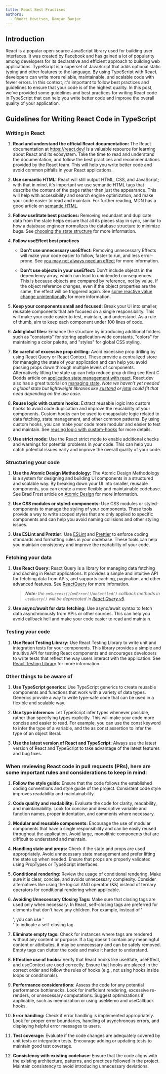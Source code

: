 ```yaml
---
title: React Best Practises
authors:
  - Rhodri Hewitson, Damjan Banjac
---
```


## Introduction

React is a popular open-source JavaScript library used for building user interfaces. It was created by Facebook and has gained a lot of popularity among developers for its declarative and efficient approach to building web applications. TypeScript is a superset of JavaScript that adds optional static typing and other features to the language. By using TypeScript with React, developers can write more reliable, maintainable, and scalable code with fewer errors. In this context, it's important to follow best practices and guidelines to ensure that your code is of the highest quality. In this post, we've provided some guidelines and best practices for writing React code in TypeScript that can help you write better code and improve the overall quality of your application.

## Guidelines for Writing React Code in TypeScript

### Writing in React

1. **Read and understand the official React documentation:** The React documentation at <https://react.dev/> is a valuable resource for learning about React and its ecosystem. Take the time to read and understand the documentation, and follow the best practices and recommendations provided by the React team. This will help you write better code and avoid common pitfalls in your React applications.

1. **Use semantic HTML:** React will still output HTML, CSS, and JavaScript; with that in mind, it's important we use semantic HTML tags that describe the content of the page rather than just the appearance. This will help with accessibility and search engine optimization, and make your code easier to read and maintain. For further reading, MDN has a good article on [semantic HTML](https://developer.mozilla.org/en-US/docs/Glossary/Semantics).

1. **Follow useState best practices:** Removing redundant and duplicate data from the state helps ensure that all its pieces stay in sync, similar to how a database engineer normalizes the database structure to minimize bugs. See [choosing the state structure](https://react.dev/learn/choosing-the-state-structure) for more information.

1. **Follow useEffect best practices**

   - **Don't use unnecessary useEffect:** Removing unnecessary Effects will make your code easier to follow, faster to run, and less error-prone. See [you may not always need an effect](https://react.dev/learn/you-might-not-need-an-effect#) for more information.

   - **Don't use objects in your useEffect:** Don't include objects in the dependency array, which can lead to unintended consequences. This is because objects are compared by reference, not by value. If the object reference changes, even if the object properties are the same, the effect will be triggered again. See [some reactive value change unintentionally](https://react.dev/learn/removing-effect-dependencies#does-some-reactive-value-change-unintentionally) for more information.

1. **Keep your components small and focused:** Break your UI into smaller, reusable components that are focused on a single responsibility. This will make your code easier to test, maintain, and understand. As a rule of thumb, aim to keep each component under 100 lines of code.

1. **Add global files:** Enhance the structure by introducing additional folders such as "constants" for storing application-wide constants, "colors" for maintaining a color palette, and "styles" for global CSS styling.

1. **Be careful of excessive prop drilling:** Avoid excessive prop drilling by using React Query or React Context. These provide a centralized store for managing the state of your application and can help you avoid passing props down through multiple levels of components. Alternatively lifting the state up can help reduce prop drilling see Kent C Dodds article on [application state management with react](https://kentcdodds.com/blog/application-state-management-with-react). React.dev also has a great tutorial on [managing state](https://react.dev/learn/managing-state). _Note we haven't yet needed a global state but lightweight libraries like [zustand](https://github.com/pmndrs/zustand) or [jotai](https://github.com/pmndrs/jotai) could fit that need depending on the use case._

1. **Reuse logic with custom hooks:** Extract reusable logic into custom hooks to avoid code duplication and improve the reusability of your components. Custom hooks can be used to encapsulate logic related to data fetching, state management, and other common patterns. By using custom hooks, you can make your code more modular and easier to test and maintain. See [reusing logic with custom-hooks](https://react.dev/learn/reusing-logic-with-custom-hooks) for more details.

1. **Use strict mode:** Use the React strict mode to enable additional checks and warnings for potential problems in your code. This can help you catch potential issues early and improve the overall quality of your code.

### Structuring your code

1. **Use the Atomic Design Methodology:** The Atomic Design Methodology is a system for designing and building UI components in a structured and scalable way. By breaking down your UI into smaller, reusable components, you can create a more flexible and maintainable codebase. See Brad Frost article on [Atomic Design](https://atomicdesign.bradfrost.com/table-of-contents/) for more information.

1. **Use CSS modules or styled-components:** Use CSS modules or styled-components to manage the styling of your components. These tools provide a way to write scoped styles that are only applied to specific components and can help you avoid naming collisions and other styling issues.

1. **Use ESLint and Prettier:** Use [ESLint](https://eslint.org/) and [Prettier](https://prettier.io/) to enforce coding standards and formatting rules in your codebase. These tools can help you maintain consistency and improve the readability of your code.

### Fetching your data

1. **Use React Query:** React Query is a library for managing data fetching and caching in React applications. It provides a simple and intuitive API for fetching data from APIs, and supports caching, pagination, and other advanced features. See [ReactQuery](https://tanstack.com/query/v3/docs/react/overview) for more infomation.

   > _**Note:** the `onSuccess()`/`onError()`/`onSettled()` callback methods in `useQuery()` will be deprecated in [React Query v5](https://twitter.com/TkDodo/status/1647341498227097600)._

1. **Use async/await for data fetching:** Use async/await syntax to fetch data asynchronously from APIs or other sources. This can help you avoid callback hell and make your code easier to read and maintain.

### Testing your code

1. **Use React Testing Library:** Use React Testing Library to write unit and integration tests for your components. This library provides a simple and intuitive API for testing React components and encourages developers to write tests that reflect the way users interact with the application. See [React Testing Library](https://testing-library.com/docs/react-testing-library/intro/) for more information.

### Other things to be aware of

1. **Use TypeScript generics:** Use TypeScript generics to create reusable components and functions that work with a variety of data types. Generics provide a way to write type-safe code that can be used in a flexible and scalable way.

1. **Use type inference:** Let TypeScript infer types whenever possible, rather than specifying types explicitly. This will make your code more concise and easier to read. For example, you can use the const keyword to infer the type of a variable, and the as const assertion to infer the type of an object literal.

1. **Use the latest version of React and TypeScript:** Always use the latest version of React and TypeScript to take advantage of the latest features and bug fixes.

### When reviewing React code in pull requests (PRs), here are some important rules and considerations to keep in mind:

1. **Follow the style guide:** Ensure that the code follows the established coding conventions and style guide of the project. Consistent code style improves readability and maintainability.

1. **Code quality and readability:** Evaluate the code for clarity, readability, and maintainability. Look for concise and descriptive variable and function names, proper indentation, and comments where necessary.

1. **Modular and reusable components:** Encourage the use of modular components that have a single responsibility and can be easily reused throughout the application. Avoid large, monolithic components that are difficult to understand and maintain.

1. **Handling state and props:** Check if the state and props are used appropriately. Avoid unnecessary state management and prefer lifting the state up when needed. Ensure that props are properly validated using PropTypes or TypeScript interfaces.

1. **Conditional rendering:** Review the usage of conditional rendering. Make sure it is clear, concise, and avoids unnecessary complexity. Consider alternatives like using the logical AND operator (&&) instead of ternary operators for conditional rendering when applicable.

1. **Avoiding Unnecessary Closing Tags:** Make sure that closing tags are used only when necessary. In React, self-closing tags are preferred for elements that don't have any children. For example, instead of '<div></div>', you can use '<div />' to indicate a self-closing tag.

1. **Eliminate empty tags:** Check for instances where tags are rendered without any content or purpose. If a tag doesn't contain any meaningful content or attributes, it may be unnecessary and can be safely removed. Empty tags can clutter the code and make it harder to understand.

1. **Effective use of hooks:** Verify that React hooks like useState, useEffect, and useContext are used correctly. Ensure that hooks are placed in the correct order and follow the rules of hooks (e.g., not using hooks inside loops or conditionals).

1. **Performance considerations:** Assess the code for any potential performance bottlenecks. Look for inefficient rendering, excessive re-renders, or unnecessary computations. Suggest optimizations if applicable, such as memoization or using useMemo and useCallback hooks.

1. **Error handling:** Check if error handling is implemented appropriately. Look for proper error boundaries, handling of asynchronous errors, and displaying helpful error messages to users.

1. **Test coverage:** Evaluate if the code changes are adequately covered by unit tests or integration tests. Encourage adding or updating tests to maintain good test coverage.

1. **Consistency with existing codebase:** Ensure that the code aligns with the existing architecture, patterns, and practices followed in the project. Maintain consistency to avoid introducing unnecessary deviations.
